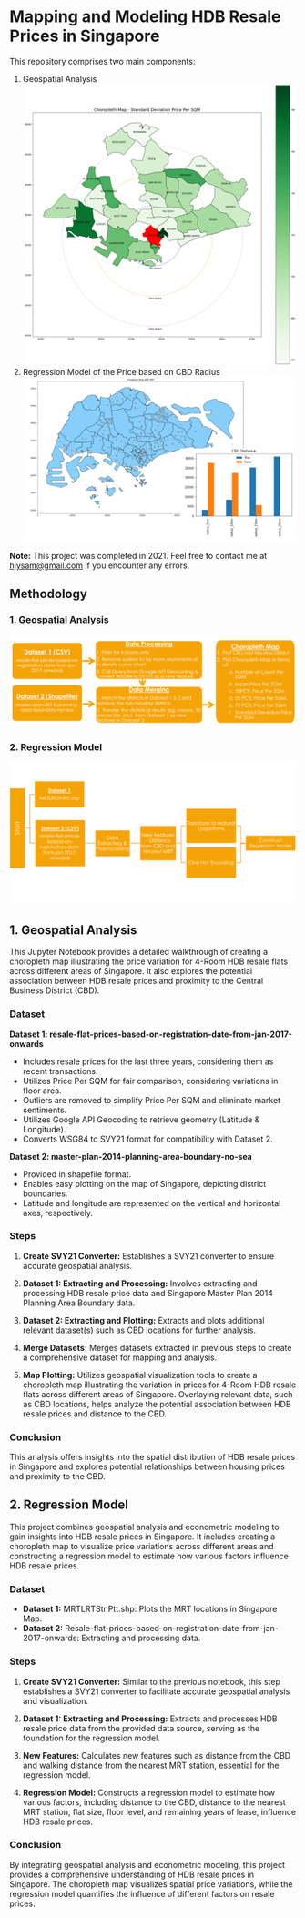 # Mapping and Modeling HDB Resale Prices in Singapore 
This repository comprises two main components:

1. Geospatial Analysis
   ![HDB Resale Prices Map](images/hdb_geospatial_2017_2020.png)
2. Regression Model of the Price based on CBD Radius
   ![HDB Resale Prices Map](images/Singapore_Map_MRT.png)

**Note:** This project was completed in 2021. Feel free to contact me at hjysam@gmail.com if you encounter any errors.

## Methodology

### 1. Geospatial Analysis
![Geospatial](images/Methodology_for_Geospatial.png)

### 2. Regression Model 
![Regression](images/Methodology_for_Regression_Model.png)

## 1. Geospatial Analysis

This Jupyter Notebook provides a detailed walkthrough of creating a choropleth map illustrating the price variation for 4-Room HDB resale flats across different areas of Singapore. It also explores the potential association between HDB resale prices and proximity to the Central Business District (CBD).

### Dataset

**Dataset 1: resale-flat-prices-based-on-registration-date-from-jan-2017-onwards**

- Includes resale prices for the last three years, considering them as recent transactions.
- Utilizes Price Per SQM for fair comparison, considering variations in floor area.
- Outliers are removed to simplify Price Per SQM and eliminate market sentiments.
- Utilizes Google API Geocoding to retrieve geometry (Latitude & Longitude).
- Converts WSG84 to SVY21 format for compatibility with Dataset 2.

**Dataset 2: master-plan-2014-planning-area-boundary-no-sea**


- Provided in shapefile format.
- Enables easy plotting on the map of Singapore, depicting district boundaries.
- Latitude and longitude are represented on the vertical and horizontal axes, respectively.

### Steps

1. **Create SVY21 Converter:** Establishes a SVY21 converter to ensure accurate geospatial analysis.

2. **Dataset 1: Extracting and Processing:** Involves extracting and processing HDB resale price data and Singapore Master Plan 2014 Planning Area Boundary data.

3. **Dataset 2: Extracting and Plotting:** Extracts and plots additional relevant dataset(s) such as CBD locations for further analysis.

4. **Merge Datasets:** Merges datasets extracted in previous steps to create a comprehensive dataset for mapping and analysis.

5. **Map Plotting:** Utilizes geospatial visualization tools to create a choropleth map illustrating the variation in prices for 4-Room HDB resale flats across different areas of Singapore. Overlaying relevant data, such as CBD locations, helps analyze the potential association between HDB resale prices and distance to the CBD.

### Conclusion

This analysis offers insights into the spatial distribution of HDB resale prices in Singapore and explores potential relationships between housing prices and proximity to the CBD.

## 2. Regression Model

This project combines geospatial analysis and econometric modeling to gain insights into HDB resale prices in Singapore. It includes creating a choropleth map to visualize price variations across different areas and constructing a regression model to estimate how various factors influence HDB resale prices.

### Dataset

- **Dataset 1:** MRTLRTStnPtt.shp: Plots the MRT locations in Singapore Map.
- **Dataset 2:** Resale-flat-prices-based-on-registration-date-from-jan-2017-onwards: Extracting and processing data.

### Steps

1. **Create SVY21 Converter:** Similar to the previous notebook, this step establishes a SVY21 converter to facilitate accurate geospatial analysis and visualization.

2. **Dataset 1: Extracting and Processing:** Extracts and processes HDB resale price data from the provided data source, serving as the foundation for the regression model.

3. **New Features:** Calculates new features such as distance from the CBD and walking distance from the nearest MRT station, essential for the regression model.

4. **Regression Model:** Constructs a regression model to estimate how various factors, including distance to the CBD, distance to the nearest MRT station, flat size, floor level, and remaining years of lease, influence HDB resale prices.

### Conclusion

By integrating geospatial analysis and econometric modeling, this project provides a comprehensive understanding of HDB resale prices in Singapore. The choropleth map visualizes spatial price variations, while the regression model quantifies the influence of different factors on resale prices.